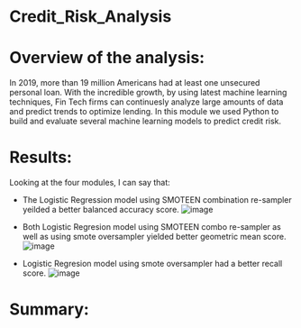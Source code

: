 # Credit_Risk_Analysis
# Overview of the analysis: 
In 2019, more than 19 million Americans had at least one unsecured personal loan. With the incredible growth, by using latest machine learning techniques, Fin Tech firms can continuesly analyze large amounts of data and predict trends to optimize lending. In this module we used Python to build and evaluate several machine learning models to predict credit risk.

# Results:
Looking at the four modules, I can say that:
- The Logistic Regression model using SMOTEEN combination re-sampler yeilded a better balanced accuracy score.
![image](https://user-images.githubusercontent.com/34757498/149609349-22e50951-51af-447e-bd85-1832fba4eb61.png)

- Both Logistic Regresion model using SMOTEEN combo re-sampler as well as using smote oversampler yielded better geometric mean score.
![image](https://user-images.githubusercontent.com/34757498/149609295-799bca8e-f1f6-4ad4-88a9-ec12f92d31f5.png)

- Logistic Regresion model using smote oversampler had a better recall score. 
![image](https://user-images.githubusercontent.com/34757498/149609224-4c6a6e0c-3cfd-49ea-b6b5-d007efdc956f.png)


# Summary:
